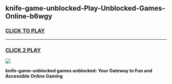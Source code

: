 
## knife-game-unblocked-Play-Unblocked-Games-Online-b6wgy
<h3>
<a href="https://premium76.site?title=knife-game-unblocked&ref=25A">CLICK TO PLAY</a></h3>
<hr>

<h3>
<a href="https://premium76.site?title=knife-game-unblocked&ref=25A">CLICK 2 PLAY</a>
  
</h3>

<a href="https://premium76.site?title=knife-game-unblocked&ref=25A"><img src="https://clearcache.store/games.png"></a>


**knife-game-unblocked games unblocked: Your Gateway to Fun and Accessible Online Gaming**
